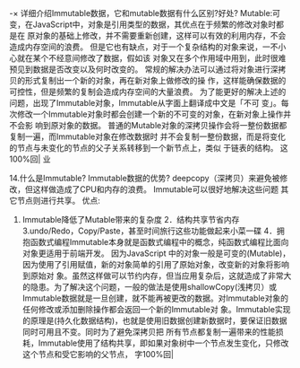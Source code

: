 -×
详细介绍Immutable数据，它和mutable数据有什么区别?好处?
Mutable:可变，在JavaScript中，对象是引用类型的数据，其优点在于频繁的修改对象时都是在
原对象的基础上修改，并不需要重新创建，这样可以有效的利用内存，不会造成内存空间的浪费。
但是它也有缺点，对于一个复杂结构的对象来说，一不小心就在某个不经意间修改了数据，假如该
对象又在多个作用域中用到，此时很难预见到数据是否改变以及何时改变的。
常规的解决办法可以通过将对象进行深拷贝的形式复制出一个新的对象，再在新对象上做修改的操
作，这样能确保数据的可控性，但是频繁的复制会造成内存空间的大量浪费。
为了能更好的解决上述的问题，出现了Immutable对象，Immutable从字面上翻译成中文是「不可
变」。每次修改一个Immutable对象时都会创建一个新的不可变的对象，在新对象上操作并不会影
响到原对象的数据。
普通的Mutable对象的深拷贝操作会将一整份数据都复制一遍，而Immutable对象在修改数据时
并不会复制一整份数据，而是将变化的节点与未变化的节点的父子关系转移到一个新节点上，类似
于链表的结构。
这100%回| 业


14.什么是Immutable? Immutable数据的优势?
deepcopy（深拷贝）来避免被修改，但这样做造成了CPU和内存的浪费。
Immutable可以很好地解决这些问题
其它节点则进行共享。
优点:
1. Immutable降低了Mutable带来的复杂度
2．结构共享节省内存
3.undo/Redo，Copy/Paste，甚至时间旅行这些功能做起来小菜一碟
4．拥抱函数式编程Immutable本身就是函数式编程中的概念，纯函数式编程比面向对象更适用于前端开发。
因为JavaScript 中的对象一般是可变的(Mutable)，因为使用了引用赋值，新的对象简单的引用了原始对象，改变新的对象将影响到原始对
象。虽然这样做可以节约内存，但当应用复杂后，这就造成了非常大的隐患。为了解决这个问题，一般的做法是使用shallowCopy(浅拷贝）或
Immutable数据就是一旦创建，就不能再被更改的数据。对Immutable对象的任何修改或添加删除操作都会返回一个新的Immutable对
象。Immutable实现的原理是(持久化数据结构)，也就是使用旧数据创建新数据时，要保证旧数据同时可用且不变。同时为了避免深拷贝把
所有节点都复制一遍带来的性能损耗，Immutable使用了结构共享，即如果对象树中一个节点发生变化，只修改这个节点和受它影响的父节点，
字100%回|